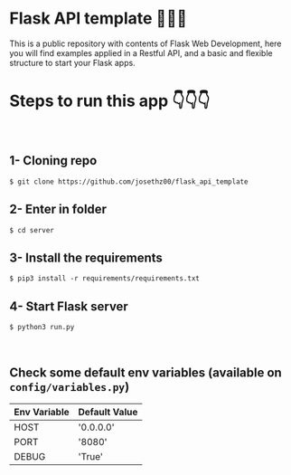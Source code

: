 # Flask API template 🤯🤯🤯
This is a public repository with contents of Flask Web Development, here you will find examples applied in a Restful API, and a basic and flexible structure to start your Flask apps.
<br />
<h1>Steps to run this app 👇👇👇</h1>
<br />

1- Cloning repo
-----------------------------------

```
$ git clone https://github.com/josethz00/flask_api_template
```

2- Enter in folder
-----------------------------------

```
$ cd server
```

3- Install the requirements
-----------------------------------

```
$ pip3 install -r requirements/requirements.txt
```

4- Start Flask server
-----------------------------------

```
$ python3 run.py
```

<br />

## Check some default env variables (available on ``` config/variables.py ```)

| Env Variable  | Default Value |
| ------------- | ------------- |
| HOST  | '0.0.0.0'  |
| PORT  | '8080' |
| DEBUG | 'True' |
